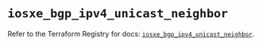# `iosxe_bgp_ipv4_unicast_neighbor`

Refer to the Terraform Registry for docs: [`iosxe_bgp_ipv4_unicast_neighbor`](https://registry.terraform.io/providers/ciscodevnet/iosxe/0.9.3/docs/resources/bgp_ipv4_unicast_neighbor).
